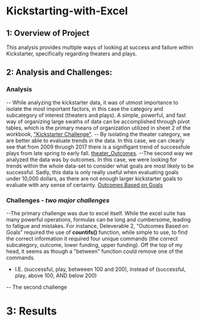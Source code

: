 # Kickstarting-with-Excel
  ## 1: Overview of Project
  This analysis provides multiple ways of looking at success and failure within Kickstarter, specifically regarding theaters and plays.
  ## 2: Analysis and Challenges:
### **Analysis**
-- While analyzing the kickstarter data, it was of utmost importance to isolate the most important factors, in this case the category and subcategory of interest (theaters and plays). A simple, powerful, and fast way of organizing large swaths of data can be accomplished through pivot tables, which is the primary means of organization utilized in sheet 2 of the workbook, ["Kickstarter Challenge"](main/Kickstarter_Challenge.xlsx).
-- By isolating the theater category, we are better able to evaluate trends in the data. In this case, we can clearly see that from 2009 thruogh 2017 there is a signifigant trend of successfule plays from late spring to early fall. [theater_Outcomes](https://github.com/Z-Zachattack/1-Kickstarting-with-Excel/blob/main/Resources/Thaeter_Outcomes_vs_Launch.png). 
--The second way we analyzed the data was by outcomes. In this case, we were looking for trends within the whole data-set to consider what goals are most likely to be successful. Sadly, this data is only really useful when evaluating goals under 10,000 dollars, as there are not enough larger kickstarter goals to evaluate with any sense of certainty. [Outcomes Based on Goals](main/Resources/Theater_Outcomes_vs_Launch.png)
### **Challenges** - *two major challenges*
--The primary challenge was due to excel itself. While the excel suite has many powerful operations, formulas can be long and cumbersome, leading to fatigue and mistakes. For instance, Deleverable 2, "Outcomes Based on Goals" required the use of **countifs()** function, while simple to use, to find the correct information it required four unique commands (the correct subcategory, outcome, lower funding, upper funding). Off the top of my head, it seems as though a "between" function could remove one of the commands. 
  - I.E. (successful, play, betweeen 100 and 200), instead of (successful, play, above 100, AND below 200)

-- The second challenge 
 # 3: Results
